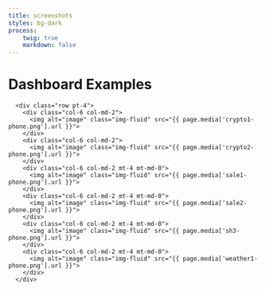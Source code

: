 ```yaml
---
title: screenshots
styles: bg-dark
process:
    twig: true
    markdown: false
---
```


<div class="container">
      <div class="row">
        <div class="col text-center">
          <h1>Dashboard Examples</h1>
        </div>
      </div>

      <div class="row pt-4">
        <div class="col-6 col-md-2">
          <img alt="image" class="img-fluid" src="{{ page.media['crypto1-phone.png'].url }}">
        </div>
        <div class="col-6 col-md-2">
          <img alt="image" class="img-fluid" src="{{ page.media['crypto2-phone.png'].url }}">
        </div>
        <div class="col-6 col-md-2 mt-4 mt-md-0">
          <img alt="image" class="img-fluid" src="{{ page.media['sale1-phone.png'].url }}">
        </div>
        <div class="col-6 col-md-2 mt-4 mt-md-0">
          <img alt="image" class="img-fluid" src="{{ page.media['sale2-phone.png'].url }}">
        </div>
		<div class="col-6 col-md-2 mt-4 mt-md-0">
          <img alt="image" class="img-fluid" src="{{ page.media['sh3-phone.png'].url }}">
        </div>
        <div class="col-6 col-md-2 mt-4 mt-md-0">
          <img alt="image" class="img-fluid" src="{{ page.media['weather1-phone.png'].url }}">
        </div>
      </div>
</div>